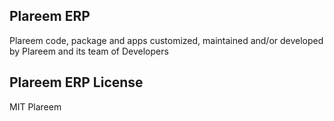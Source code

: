 ## Plareem ERP
Plareem code, package and apps customized, maintained and/or developed by 
Plareem and its team of Developers

## Plareem ERP License
MIT Plareem

<!---
plareem/plareem is a ✨ special ✨ repository because its `README.md` (this file) appears on your GitHub profile.
You can click the Preview link to take a look at your changes.
--->
